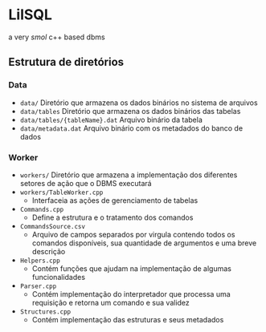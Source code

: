 # LilSQL
a very *smol* c++ based dbms

## Estrutura de diretórios
### Data
- `data/` Diretório que armazena os dados binários no sistema de arquivos
- `data/tables` Diretório que armazena os dados binários das tabelas
- `data/tables/{tableName}.dat` Arquivo binário da tabela
- `data/metadata.dat` Arquivo binário com os metadados do banco de dados
### Worker
- `workers/` Diretório que armazena a implementação dos diferentes setores de ação que o DBMS executará
- `workers/TableWorker.cpp`
    - Interfaceia as ações de gerenciamento de tabelas
- `Commands.cpp`
    - Define a estrutura e o tratamento dos comandos
- `CommandsSource.csv`
    - Arquivo de campos separados por virgula contendo todos os comandos disponíveis, sua quantidade de argumentos e uma breve descrição
- `Helpers.cpp`
    - Contém funções que ajudam na implementação de algumas funcionalidades
- `Parser.cpp`
    - Contém implementação do interpretador que processa uma requisição e retorna um comando e sua validez
- `Structures.cpp`
    - Contém implementação das estruturas e seus metadados

